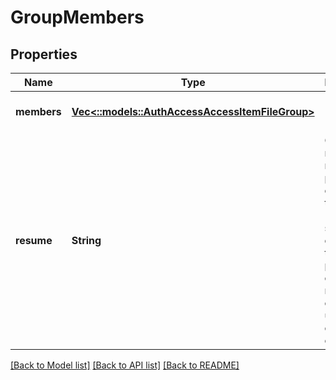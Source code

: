 # GroupMembers

## Properties
Name | Type | Description | Notes
------------ | ------------- | ------------- | -------------
**members** | [**Vec<::models::AuthAccessAccessItemFileGroup>**](AuthAccessAccessItemFileGroup.md) |  | [optional] [default to null]
**resume** | **String** | Continue returning results from previous call using this token (token should come from the previous call, resume cannot be used with other options). | [optional] [default to null]

[[Back to Model list]](../README.md#documentation-for-models) [[Back to API list]](../README.md#documentation-for-api-endpoints) [[Back to README]](../README.md)


